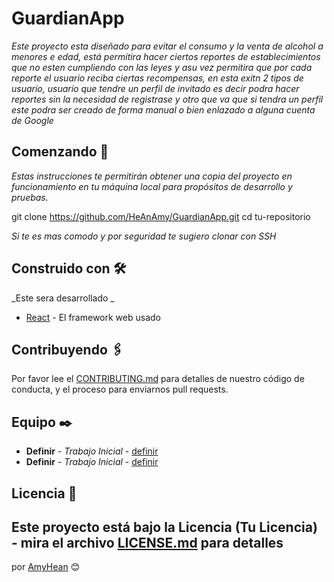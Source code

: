 # GuardianApp

_Este proyecto esta diseñado para evitar el consumo y la venta de alcohol a menores e edad, está permitira hacer ciertos reportes de establecimientos que no esten cumpliendo con las leyes y asu vez permitira que por cada reporte el usuario reciba ciertas recompensas, en esta exitn 2 tipos de usuario, usuario que tendre un perfil de invitado es decir podra hacer reportes sin la necesidad de registrase y otro que va que si tendra un perfil este podra ser creado de forma manual o bien enlazado a alguna cuenta de Google_

## Comenzando 🚀

_Estas instrucciones te permitirán obtener una copia del proyecto en funcionamiento en tu máquina local para propósitos de desarrollo y pruebas._

git clone https://github.com/HeAnAmy/GuardianApp.git
cd tu-repositorio

*Si te es mas comodo y por seguridad te sugiero clonar con SSH*

## Construido con 🛠️

_Este sera desarrollado _

* [React]([http://www.dropwizard.io/1.0.2/docs/](https://es.react.dev/)) - El framework web usado


## Contribuyendo 🖇️

Por favor lee el [CONTRIBUTING.md](https://gist.github.com/villanuevand/xxxxxx) para detalles de nuestro código de conducta, y el proceso para enviarnos pull requests.


## Equipo ✒️

* **Definir** - *Trabajo Inicial* - [definir](https://github.com/)
* **Definir** - *Trabajo Inicial* - [definir](https://github.com/)


## Licencia 📄

Este proyecto está bajo la Licencia (Tu Licencia) - mira el archivo [LICENSE.md](LICENSE.md) para detalles
---
por [AmyHean](https://github.com/HeAnAmy) 😊
